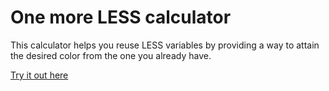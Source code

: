 One more LESS calculator
===============

This calculator helps you reuse LESS variables by providing a way to attain the desired color from the one you already have.

[Try it out here](http://filipsalpe.github.io/less-calculator)
